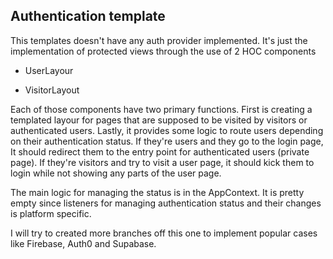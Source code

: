 ## Authentication template

This templates doesn't have any auth provider implemented. It's just the implementation of protected views through the use of 2 HOC components

- UserLayour

- VisitorLayout

Each of those components have two primary functions. First is creating a templated layour for pages that are supposed to be visited by visitors or authenticated users. Lastly, it provides some logic to route users depending on their authentication status. If they're users and they go to the login page, It should redirect them to the entry point for authenticated users (private page). If they're visitors and try to visit a user page, it should kick them to login while not showing any parts of the user page. 

The main logic for managing the status is in the AppContext. It is pretty empty since listeners for managing authentication status and their changes is platform specific.

I will try to created more branches off this one to implement popular cases like Firebase, Auth0 and Supabase.
